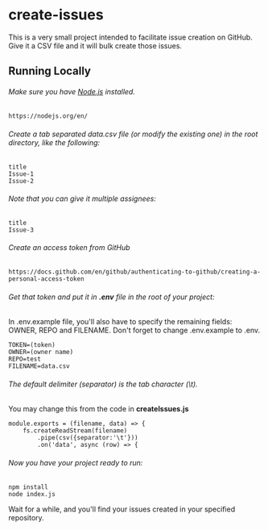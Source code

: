 # create-issues
 

This is a very small project intended to facilitate issue creation on GitHub. Give it a CSV file and it will bulk create those issues.

## Running Locally

###### Make sure you have [Node.js](http://nodejs.org/) installed.

```sh
https://nodejs.org/en/
```

###### Create a tab separated data.csv file (or modify the existing one) in the root directory, like the following:

```
title  
Issue-1 
Issue-2 
```

###### Note that you can give it multiple assignees:

```
title   
Issue-3
```

###### Create an access token from GitHub
```$xslt
https://docs.github.com/en/github/authenticating-to-github/creating-a-personal-access-token
```

###### Get that token and put it in **.env** file in the root of your project:

In .env.example file, you'll also have to specify the remaining fields: OWNER, REPO and FILENAME. Don't forget to change .env.example to .env.

```$xslt
TOKEN=(token)
OWNER=(owner name)
REPO=test
FILENAME=data.csv
```

###### The default delimiter (separator) is the tab character (\t). 
You may change this from the code in **createIssues.js**
```
module.exports = (filename, data) => {
    fs.createReadStream(filename)
        .pipe(csv({separator:'\t'}))
        .on('data', async (row) => {
```

###### Now you have your project ready to run:

```$xslt
npm install
node index.js
```

Wait for a while, and you'll find your issues created in your specified repository.

